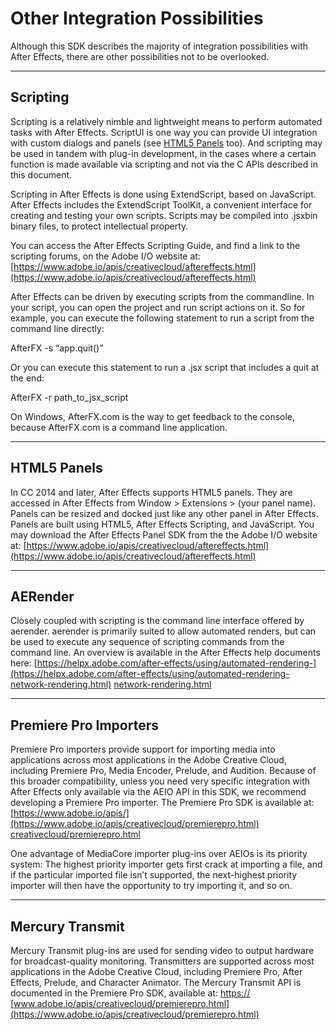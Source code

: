 # Other Integration Possibilities

Although this SDK describes the majority of integration possibilities with After Effects, there are other possibilities not to be overlooked.

---

## Scripting

Scripting is a relatively nimble and lightweight means to perform automated tasks with After Effects. ScriptUI is one way you can provide UI integration with custom dialogs and panels (see [HTML5 Panels](#intro-other-integration-possibilities-html5) too). And scripting may be used in tandem with plug-in development, in the cases where a certain function is made available via scripting and not via the C APIs described in this document.

Scripting in After Effects is done using ExtendScript, based on JavaScript. After Effects includes the ExtendScript ToolKit, a convenient interface for creating and testing your own scripts. Scripts may be compiled into .jsxbin binary files, to protect intellectual property.

You can access the After Effects Scripting Guide, and find a link to the scripting forums, on the Adobe I/O website at: [https://www.adobe.io/apis/creativecloud/aftereffects.html](https://www.adobe.io/apis/creativecloud/aftereffects.html)

After Effects can be driven by executing scripts from the commandline. In your script, you can open the project and run script actions on it. So for example, you can execute the following statement to run a script from the command line directly:

AfterFX -s “app.quit()”

Or you can execute this statement to run a .jsx script that includes a quit at the end:

AfterFX -r path_to_jsx_script

On Windows, AfterFX.com is the way to get feedback to the console, because AfterFX.com is a command line application.

---

## HTML5 Panels

In CC 2014 and later, After Effects supports HTML5 panels. They are accessed in After Effects from Window > Extensions > (your panel name). Panels can be resized and docked just like any other panel in After Effects. Panels are built using HTML5, After Effects Scripting, and JavaScript. You may download the After Effects Panel SDK from the the Adobe I/O website at: [https://www.adobe.io/apis/creativecloud/aftereffects.html](https://www.adobe.io/apis/creativecloud/aftereffects.html)

---

## AERender

Closely coupled with scripting is the command line interface offered by aerender. aerender is primarily suited to allow automated renders, but can be used to execute any sequence of scripting commands from the command line. An overview is available in the After Effects help documents here: [https://helpx.adobe.com/after-effects/using/automated-rendering-](https://helpx.adobe.com/after-effects/using/automated-rendering-network-rendering.html) [network-rendering.html](https://helpx.adobe.com/after-effects/using/automated-rendering-network-rendering.html)

---

## Premiere Pro Importers

Premiere Pro importers provide support for importing media into applications across most applications in the Adobe Creative Cloud, including Premiere Pro, Media Encoder, Prelude, and Audition. Because of this broader compatibility, unless you need very specific integration with After Effects only available via the AEIO API in this SDK, we recommend developing a Premiere Pro importer. The Premiere Pro SDK is available at: [https://www.adobe.io/apis/](https://www.adobe.io/apis/creativecloud/premierepro.html) [creativecloud/premierepro.html](https://www.adobe.io/apis/creativecloud/premierepro.html)

One advantage of MediaCore importer plug-ins over AEIOs is its priority system: The highest priority importer gets first crack at importing a file, and if the particular imported file isn’t supported, the next-highest priority importer will then have the opportunity to try importing it, and so on.

---

## Mercury Transmit

Mercury Transmit plug-ins are used for sending video to output hardware for broadcast-quality monitoring. Transmitters are supported across most applications in the Adobe Creative Cloud, including Premiere Pro, After Effects, Prelude, and Character Animator. The Mercury Transmit API is documented in the Premiere Pro SDK, available at: [https://](https://www.adobe.io/apis/creativecloud/premierepro.html) [www.adobe.io/apis/creativecloud/premierepro.html](https://www.adobe.io/apis/creativecloud/premierepro.html)
